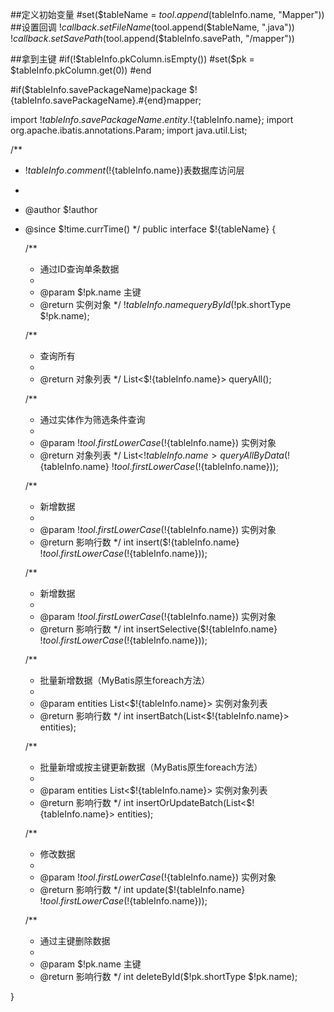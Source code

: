 ##定义初始变量
#set($tableName = $tool.append($tableInfo.name, "Mapper"))
##设置回调
$!callback.setFileName($tool.append($tableName, ".java"))
$!callback.setSavePath($tool.append($tableInfo.savePath, "/mapper"))

##拿到主键
#if(!$tableInfo.pkColumn.isEmpty())
    #set($pk = $tableInfo.pkColumn.get(0))
#end

#if($tableInfo.savePackageName)package $!{tableInfo.savePackageName}.#{end}mapper;

import $!{tableInfo.savePackageName}.entity.$!{tableInfo.name};
import org.apache.ibatis.annotations.Param;
import java.util.List;

/**
* $!{tableInfo.comment}($!{tableInfo.name})表数据库访问层
*
* @author $!author
* @since $!time.currTime()
  */
  public interface $!{tableName} {

  /**
    * 通过ID查询单条数据
    *
    * @param $!pk.name 主键
    * @return 实例对象
      */
      $!{tableInfo.name} queryById($!pk.shortType $!pk.name);

  /**
    * 查询所有
    *
    * @return 对象列表
      */
      List<$!{tableInfo.name}> queryAll();

  /**
    * 通过实体作为筛选条件查询
    *
    * @param $!tool.firstLowerCase($!{tableInfo.name}) 实例对象
    * @return 对象列表
      */
      List<$!{tableInfo.name}> queryAllByData($!{tableInfo.name} $!tool.firstLowerCase($!{tableInfo.name}));

  /**
    * 新增数据
    *
    * @param $!tool.firstLowerCase($!{tableInfo.name}) 实例对象
    * @return 影响行数
      */
      int insert($!{tableInfo.name} $!tool.firstLowerCase($!{tableInfo.name}));

  /**
    * 新增数据
    *
    * @param $!tool.firstLowerCase($!{tableInfo.name}) 实例对象
    * @return 影响行数
      */
      int insertSelective($!{tableInfo.name} $!tool.firstLowerCase($!{tableInfo.name}));

  /**
    * 批量新增数据（MyBatis原生foreach方法）
    *
    * @param entities List<$!{tableInfo.name}> 实例对象列表
    * @return 影响行数
      */
      int insertBatch(List<$!{tableInfo.name}> entities);

  /**
    * 批量新增或按主键更新数据（MyBatis原生foreach方法）
    *
    * @param entities List<$!{tableInfo.name}> 实例对象列表
    * @return 影响行数
      */
      int insertOrUpdateBatch(List<$!{tableInfo.name}> entities);

  /**
    * 修改数据
    *
    * @param $!tool.firstLowerCase($!{tableInfo.name}) 实例对象
    * @return 影响行数
      */
      int update($!{tableInfo.name} $!tool.firstLowerCase($!{tableInfo.name}));

  /**
    * 通过主键删除数据
    *
    * @param $!pk.name 主键
    * @return 影响行数
      */
      int deleteById($!pk.shortType $!pk.name);

}

